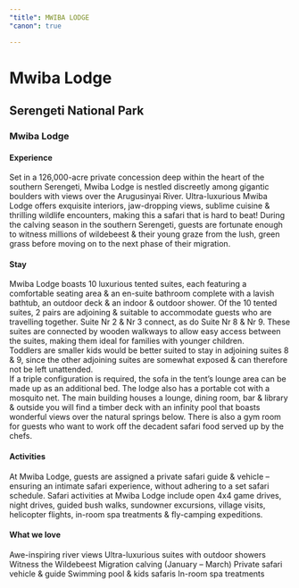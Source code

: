 ```yaml
---
"title": MWIBA LODGE
"canon": true

---
```


# Mwiba Lodge
## Serengeti National Park
### Mwiba Lodge

#### Experience
Set in a 126,000-acre private concession deep within the heart of the southern Serengeti, Mwiba Lodge is nestled discreetly among gigantic boulders with views over the Arugusinyai River.
Ultra-luxurious Mwiba Lodge offers exquisite interiors, jaw-dropping views, sublime cuisine &amp; thrilling wildlife encounters, making this a safari that is hard to beat!
During the calving season in the southern Serengeti, guests are fortunate enough to witness millions of wildebeest &amp; their young graze from the lush, green grass before moving on to the next phase of their migration.

#### Stay
Mwiba Lodge boasts 10 luxurious tented suites, each featuring a comfortable seating area &amp; an en-suite bathroom complete with a lavish bathtub, an outdoor deck &amp; an indoor &amp; outdoor shower.
Of the 10 tented suites, 2 pairs are adjoining &amp; suitable to accommodate guests who are travelling together.   Suite Nr 2 &amp; Nr 3 connect, as do Suite Nr 8 &amp; Nr 9.  These suites are connected by wooden walkways to allow easy access between the suites, making them ideal for families with younger children.  
Toddlers are smaller kids would be better suited to stay in adjoining suites 8 &amp; 9, since the other adjoining suites are somewhat exposed &amp; can therefore not be left unattended.  
If a triple configuration is required, the sofa in the tent’s lounge area can be made up as an additional bed.  The lodge also has a portable cot with a mosquito net.
The main building houses a lounge, dining room, bar &amp; library &amp; outside you will find a timber deck with an infinity pool that boasts wonderful views over the natural springs below.  There is also a gym room for guests who want to work off the decadent safari food served up by the chefs.

#### Activities
At Mwiba Lodge, guests are assigned a private safari guide &amp; vehicle – ensuring an intimate safari experience, without adhering to a set safari schedule.
Safari activities at Mwiba Lodge include open 4x4 game drives, night drives, guided bush walks, sundowner excursions, village visits, helicopter flights, in-room spa treatments &amp; fly-camping expeditions.


#### What we love
Awe-inspiring river views
Ultra-luxurious suites with outdoor showers
Witness the Wildebeest Migration calving (January – March)
Private safari vehicle &amp; guide
Swimming pool &amp; kids safaris
In-room spa treatments